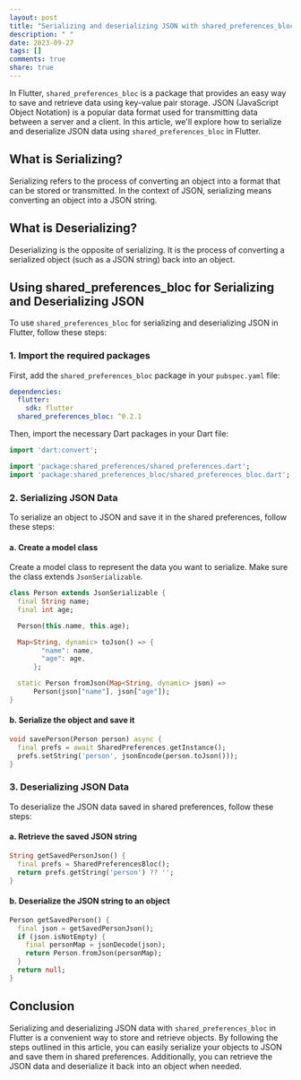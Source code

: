 ```yaml
---
layout: post
title: "Serializing and deserializing JSON with shared_preferences_bloc in Flutter"
description: " "
date: 2023-09-27
tags: []
comments: true
share: true
---
```


In Flutter, `shared_preferences_bloc` is a package that provides an easy way to save and retrieve data using key-value pair storage. JSON (JavaScript Object Notation) is a popular data format used for transmitting data between a server and a client. In this article, we'll explore how to serialize and deserialize JSON data using `shared_preferences_bloc` in Flutter.

## What is Serializing?

Serializing refers to the process of converting an object into a format that can be stored or transmitted. In the context of JSON, serializing means converting an object into a JSON string.

## What is Deserializing?

Deserializing is the opposite of serializing. It is the process of converting a serialized object (such as a JSON string) back into an object.

## Using shared_preferences_bloc for Serializing and Deserializing JSON

To use `shared_preferences_bloc` for serializing and deserializing JSON in Flutter, follow these steps:

### 1. Import the required packages

First, add the `shared_preferences_bloc` package in your `pubspec.yaml` file:

```yaml
dependencies:
  flutter:
    sdk: flutter
  shared_preferences_bloc: ^0.2.1
```

Then, import the necessary Dart packages in your Dart file:

```dart
import 'dart:convert';

import 'package:shared_preferences/shared_preferences.dart';
import 'package:shared_preferences_bloc/shared_preferences_bloc.dart';
```

### 2. Serializing JSON Data

To serialize an object to JSON and save it in the shared preferences, follow these steps:

#### a. Create a model class

Create a model class to represent the data you want to serialize. Make sure the class extends `JsonSerializable`.

```dart
class Person extends JsonSerializable {
  final String name;
  final int age;

  Person(this.name, this.age);

  Map<String, dynamic> toJson() => {
        "name": name,
        "age": age,
      };

  static Person fromJson(Map<String, dynamic> json) =>
      Person(json["name"], json["age"]);
}
```

#### b. Serialize the object and save it

```dart
void savePerson(Person person) async {
  final prefs = await SharedPreferences.getInstance();
  prefs.setString('person', jsonEncode(person.toJson()));
}
```

### 3. Deserializing JSON Data

To deserialize the JSON data saved in shared preferences, follow these steps:

#### a. Retrieve the saved JSON string

```dart
String getSavedPersonJson() {
  final prefs = SharedPreferencesBloc();
  return prefs.getString('person') ?? '';
}
```

#### b. Deserialize the JSON string to an object

```dart
Person getSavedPerson() {
  final json = getSavedPersonJson();
  if (json.isNotEmpty) {
    final personMap = jsonDecode(json);
    return Person.fromJson(personMap);
  }
  return null;
}
```

## Conclusion

Serializing and deserializing JSON data with `shared_preferences_bloc` in Flutter is a convenient way to store and retrieve objects. By following the steps outlined in this article, you can easily serialize your objects to JSON and save them in shared preferences. Additionally, you can retrieve the JSON data and deserialize it back into an object when needed.